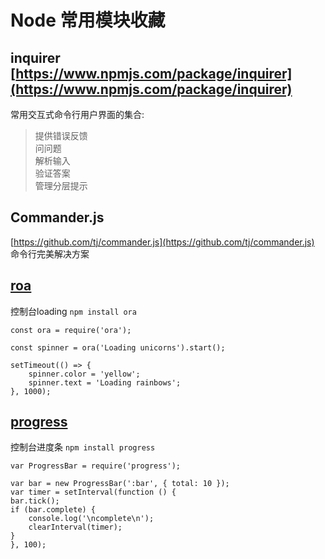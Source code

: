 # Node 常用模块收藏

## inquirer [https://www.npmjs.com/package/inquirer](https://www.npmjs.com/package/inquirer)
常用交互式命令行用户界面的集合:
>提供错误反馈  
>问问题  
>解析输入  
>验证答案  
>管理分层提示  

## Commander.js
[https://github.com/tj/commander.js](https://github.com/tj/commander.js) 命令行完美解决方案

## [roa](https://www.npmjs.com/package/ora)

控制台loading `npm install ora`

    const ora = require('ora');

    const spinner = ora('Loading unicorns').start();

    setTimeout(() => {
        spinner.color = 'yellow';
        spinner.text = 'Loading rainbows';
    }, 1000);

## [progress](https://www.npmjs.com/package/progress)

控制台进度条 `npm install progress`

    var ProgressBar = require('progress');

    var bar = new ProgressBar(':bar', { total: 10 });
    var timer = setInterval(function () {
    bar.tick();
    if (bar.complete) {
        console.log('\ncomplete\n');
        clearInterval(timer);
    }
    }, 100);